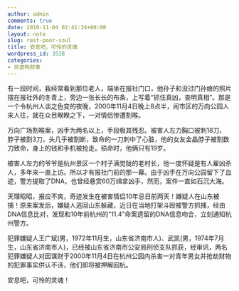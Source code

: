 ```yaml
---
author: admin
comments: true
date: 2010-11-04 02:41:34+00:00
layout: note
slug: rest-poor-soul
title: 安息吧，可怜的灵魂
wordpress_id: 3538
categories:
- 非虚构叙事
---
```


有一段时间，我经常看到那位老人，端坐在报社门口，他孙子和没过门孙媳的照片摆在报社外的冬青上，旁边一张长长的布条，上写着“抓住真凶，查明真相”。那是一个令杭州人谈之色变的夜晚，2000年11月4日晚上8点半，闹市区的万向公园人来人往，就在众目睽睽之下，一对情侣惨遭割喉。 

万向广场割喉案，凶手为两名以上，手段极其残忍。被害人左力胸口被刺18刀，脖子被割3刀，头几乎被割断，致命的一刀刺中了心脏，他的女友金晶脖子被割数刀致命，身上的钱和手机被抢走。殒命时，他俩只有19岁。 

被害人左力的爷爷是杭州景区一个村子满觉陇的老村长，他一度怀疑是有人雇凶杀人，多年来一直上访。所以才有报社门前的那一幕。由于凶手在万向公园留下了血迹，警方提取了DNA，也曾经悬赏60万缉拿凶手，然而，案件一直如石沉大海。

天理昭昭，报应不爽，奇迹发生在被害情侣10年忌日前两天！嫌疑人在山东被捕！原来案发后，嫌疑人逃回山东躲藏，近日在当地打架斗殴被警方抓捕，经由DNA信息比对，发现和10年前杭州的“11.4”命案遗留的DNA信息吻合，立刻通知杭州警方。

犯罪嫌疑人王广斌(男，1972年11月生，山东省济南市人)、武凯(男，1974年7月生，山东省济南市人)，已经被山东省济南市公安局刑侦支队抓获，经审讯，两名犯罪嫌疑人对因谋财于2000年11月4日在杭州公园内杀害一对青年男女并抢劫财物的犯罪事实供认不讳，他们即将被押解回杭。

安息吧，可怜的灵魂！
